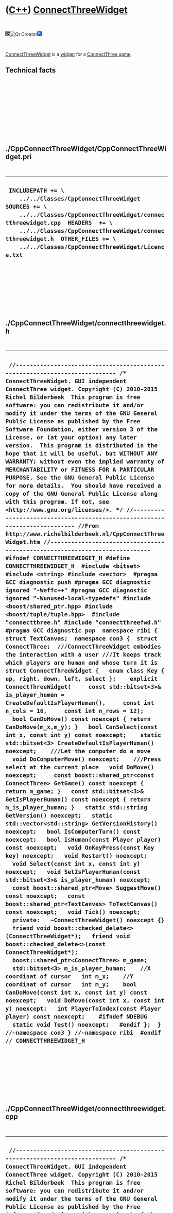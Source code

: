 



 

 

 

 

 

([C++](Cpp.md)) [ConnectThreeWidget](CppConnectThreeWidget.md)
================================================================

 

![STL](PicStl.png)![Qt
Creator](PicQtCreator.png)![Lubuntu](PicLubuntu.png)

 

[ConnectThreeWidget](CppConnectThreeWidget.md) is a
[widget](CppWidget.md) for a [ConnectThree game](GameConnectThree.md).

Technical facts
---------------

 

 

 

 

 

 

./CppConnectThreeWidget/CppConnectThreeWidget.pri
-------------------------------------------------

 

  --------------------------------------------------------------------------------------------------------------------------------------------------------------------------------------------------------------------------------------------------------------------------------------------
  ` INCLUDEPATH += \     ../../Classes/CppConnectThreeWidget  SOURCES += \     ../../Classes/CppConnectThreeWidget/connectthreewidget.cpp  HEADERS  += \     ../../Classes/CppConnectThreeWidget/connectthreewidget.h  OTHER_FILES += \     ../../Classes/CppConnectThreeWidget/Licence.txt`
  --------------------------------------------------------------------------------------------------------------------------------------------------------------------------------------------------------------------------------------------------------------------------------------------

 

 

 

 

 

./CppConnectThreeWidget/connectthreewidget.h
--------------------------------------------

 

  --------------------------------------------------------------------------------------------------------------------------------------------------------------------------------------------------------------------------------------------------------------------------------------------------------------------------------------------------------------------------------------------------------------------------------------------------------------------------------------------------------------------------------------------------------------------------------------------------------------------------------------------------------------------------------------------------------------------------------------------------------------------------------------------------------------------------------------------------------------------------------------------------------------------------------------------------------------------------------------------------------------------------------------------------------------------------------------------------------------------------------------------------------------------------------------------------------------------------------------------------------------------------------------------------------------------------------------------------------------------------------------------------------------------------------------------------------------------------------------------------------------------------------------------------------------------------------------------------------------------------------------------------------------------------------------------------------------------------------------------------------------------------------------------------------------------------------------------------------------------------------------------------------------------------------------------------------------------------------------------------------------------------------------------------------------------------------------------------------------------------------------------------------------------------------------------------------------------------------------------------------------------------------------------------------------------------------------------------------------------------------------------------------------------------------------------------------------------------------------------------------------------------------------------------------------------------------------------------------------------------------------------------------------------------------------------------------------------------------------------------------------------------------------------------------------------------------------------------------------------------------------------------------------------------------------------------------------------------------------------------------------------------------------------------------------------------------------------------------------------------------------------------------------------------------------------------------------------------------------------------------------------------------------------------------------------------------------------------------------------------------------------------------------------------------------------------------------------------------------------------------------------------------------------------------------------------------------------------------------------------------------------------------------------------
  ` //--------------------------------------------------------------------------- /* ConnectThreeWidget. GUI independent ConnectThree widget. Copyright (C) 2010-2015 Richel Bilderbeek  This program is free software: you can redistribute it and/or modify it under the terms of the GNU General Public License as published by the Free Software Foundation, either version 3 of the License, or (at your option) any later version.  This program is distributed in the hope that it will be useful, but WITHOUT ANY WARRANTY; without even the implied warranty of MERCHANTABILITY or FITNESS FOR A PARTICULAR PURPOSE. See the GNU General Public License for more details.  You should have received a copy of the GNU General Public License along with this program. If not, see <http://www.gnu.org/licenses/>. */ //--------------------------------------------------------------------------- //From http://www.richelbilderbeek.nl/CppConnectThreeWidget.htm //--------------------------------------------------------------------------- #ifndef CONNECTTHREEWIDGET_H #define CONNECTTHREEWIDGET_H  #include <bitset> #include <string> #include <vector>  #pragma GCC diagnostic push #pragma GCC diagnostic ignored "-Weffc++" #pragma GCC diagnostic ignored "-Wunused-local-typedefs" #include <boost/shared_ptr.hpp> #include <boost/tuple/tuple.hpp>  #include "connectthree.h" #include "connectthreefwd.h" #pragma GCC diagnostic pop  namespace ribi {  struct TextCanvas;  namespace con3 {  struct ConnectThree;  ///ConnectThreeWidget embodies the interaction with a user ///It keeps track which players are human and whose turn it is struct ConnectThreeWidget {   enum class Key { up, right, down, left, select };    explicit ConnectThreeWidget(     const std::bitset<3>& is_player_human = CreateDefaultIsPlayerHuman(),     const int n_cols = 16,     const int n_rows = 12);     bool CanDoMove() const noexcept { return CanDoMove(m_x,m_y); }   bool CanSelect(const int x, const int y) const noexcept;    static std::bitset<3> CreateDefaultIsPlayerHuman() noexcept;    ///Let the computer do a move   void DoComputerMove() noexcept;    ///Press select at the current place   void DoMove() noexcept;     const boost::shared_ptr<const ConnectThree> GetGame() const noexcept { return m_game; }   const std::bitset<3>& GetIsPlayerHuman() const noexcept { return m_is_player_human; }   static std::string GetVersion() noexcept;   static std::vector<std::string> GetVersionHistory() noexcept;   bool IsComputerTurn() const noexcept;   bool IsHuman(const Player player) const noexcept;   void OnKeyPress(const Key key) noexcept;   void Restart() noexcept;   void Select(const int x, const int y) noexcept;   void SetIsPlayerHuman(const std::bitset<3>& is_player_human) noexcept;   const boost::shared_ptr<Move> SuggestMove() const noexcept;   const boost::shared_ptr<TextCanvas> ToTextCanvas() const noexcept;   void Tick() noexcept;    private:   ~ConnectThreeWidget() noexcept {}   friend void boost::checked_delete<>(ConnectThreeWidget*);   friend void boost::checked_delete<>(const ConnectThreeWidget*);    boost::shared_ptr<ConnectThree> m_game;   std::bitset<3> m_is_player_human;    //X coordinat of cursor   int m_x;    //Y coordinat of cursor   int m_y;    bool CanDoMove(const int x, const int y) const noexcept;   void DoMove(const int x, const int y) noexcept;   int PlayerToIndex(const Player player) const noexcept;    #ifndef NDEBUG   static void Test() noexcept;   #endif };  } //~namespace con3 } //~namespace ribi  #endif // CONNECTTHREEWIDGET_H`
  --------------------------------------------------------------------------------------------------------------------------------------------------------------------------------------------------------------------------------------------------------------------------------------------------------------------------------------------------------------------------------------------------------------------------------------------------------------------------------------------------------------------------------------------------------------------------------------------------------------------------------------------------------------------------------------------------------------------------------------------------------------------------------------------------------------------------------------------------------------------------------------------------------------------------------------------------------------------------------------------------------------------------------------------------------------------------------------------------------------------------------------------------------------------------------------------------------------------------------------------------------------------------------------------------------------------------------------------------------------------------------------------------------------------------------------------------------------------------------------------------------------------------------------------------------------------------------------------------------------------------------------------------------------------------------------------------------------------------------------------------------------------------------------------------------------------------------------------------------------------------------------------------------------------------------------------------------------------------------------------------------------------------------------------------------------------------------------------------------------------------------------------------------------------------------------------------------------------------------------------------------------------------------------------------------------------------------------------------------------------------------------------------------------------------------------------------------------------------------------------------------------------------------------------------------------------------------------------------------------------------------------------------------------------------------------------------------------------------------------------------------------------------------------------------------------------------------------------------------------------------------------------------------------------------------------------------------------------------------------------------------------------------------------------------------------------------------------------------------------------------------------------------------------------------------------------------------------------------------------------------------------------------------------------------------------------------------------------------------------------------------------------------------------------------------------------------------------------------------------------------------------------------------------------------------------------------------------------------------------------------------------------------------------------------

 

 

 

 

 

./CppConnectThreeWidget/connectthreewidget.cpp
----------------------------------------------

 

  ---------------------------------------------------------------------------------------------------------------------------------------------------------------------------------------------------------------------------------------------------------------------------------------------------------------------------------------------------------------------------------------------------------------------------------------------------------------------------------------------------------------------------------------------------------------------------------------------------------------------------------------------------------------------------------------------------------------------------------------------------------------------------------------------------------------------------------------------------------------------------------------------------------------------------------------------------------------------------------------------------------------------------------------------------------------------------------------------------------------------------------------------------------------------------------------------------------------------------------------------------------------------------------------------------------------------------------------------------------------------------------------------------------------------------------------------------------------------------------------------------------------------------------------------------------------------------------------------------------------------------------------------------------------------------------------------------------------------------------------------------------------------------------------------------------------------------------------------------------------------------------------------------------------------------------------------------------------------------------------------------------------------------------------------------------------------------------------------------------------------------------------------------------------------------------------------------------------------------------------------------------------------------------------------------------------------------------------------------------------------------------------------------------------------------------------------------------------------------------------------------------------------------------------------------------------------------------------------------------------------------------------------------------------------------------------------------------------------------------------------------------------------------------------------------------------------------------------------------------------------------------------------------------------------------------------------------------------------------------------------------------------------------------------------------------------------------------------------------------------------------------------------------------------------------------------------------------------------------------------------------------------------------------------------------------------------------------------------------------------------------------------------------------------------------------------------------------------------------------------------------------------------------------------------------------------------------------------------------------------------------------------------------------------------------------------------------------------------------------------------------------------------------------------------------------------------------------------------------------------------------------------------------------------------------------------------------------------------------------------------------------------------------------------------------------------------------------------------------------------------------------------------------------------------------------------------------------------------------------------------------------------------------------------------------------------------------------------------------------------------------------------------------------------------------------------------------------------------------------------------------------------------------------------------------------------------------------------------------------------------------------------------------------------------------------------------------------------------------------------------------------------------------------------------------------------------------------------------------------------------------------------------------------------------------------------------------------------------------------------------------------------------------------------------------------------------------------------------------------------------------------------------------------------------------------------------------------------------------------------------------------------------------------------------------------------------------------------------------------------------------------------------------------------------------------------------------------------------------------------------------------------------------------------------------------------------------------------------------------------------------------------------------------------------------------------------------------------------------------------------------------------------------------------------------------------------------------------------------------------------------------------------------------------------------------------------------------------------------------------------------------------------------------------------------------------------------------------------------------------------------------------------------------------------------------------------------------------------------------------------------------------------------------------------------------------------------------------------------------------------------------------------------------------------------------------------------------------------------------------------------------------------------------------------------------------------------------------------------------------------------------------------------------------------------------------------------------------------------------------------------------------------------------------------------------------------------------------------------------------------------------------------------------------------------------------------------------------------------------------------------------------------------------------------------------------------------------------------------------------------------------------------------------------------------------------------------------------------------------------------------------------------------------------------------------------------------------------------------------------------------------------------------------------------------------------------------------------------------------------------------------------------------------------------------------------------------------------------------------------------------------------------------------------------------------------------------------------------------------------------------------------------------------------
  ` //--------------------------------------------------------------------------- /* ConnectThreeWidget. GUI independent ConnectThree widget. Copyright (C) 2010-2015 Richel Bilderbeek  This program is free software: you can redistribute it and/or modify it under the terms of the GNU General Public License as published by the Free Software Foundation, either version 3 of the License, or (at your option) any later version.  This program is distributed in the hope that it will be useful, but WITHOUT ANY WARRANTY; without even the implied warranty of MERCHANTABILITY or FITNESS FOR A PARTICULAR PURPOSE. See the GNU General Public License for more details.  You should have received a copy of the GNU General Public License along with this program. If not, see <http://www.gnu.org/licenses/>. */ //--------------------------------------------------------------------------- //From http://www.richelbilderbeek.nl/CppConnectThreeWidget.htm //--------------------------------------------------------------------------- #pragma GCC diagnostic push #pragma GCC diagnostic ignored "-Weffc++" #pragma GCC diagnostic ignored "-Wunused-local-typedefs" #include "connectthreewidget.h" #pragma GCC diagnostic pop  #include <cassert> #include <stdexcept>  #include "connectthree.h" #include "connectthreemove.h" #include "testtimer.h" #include "textcanvas.h" #include "trace.h"  ribi::con3::ConnectThreeWidget::ConnectThreeWidget(   const std::bitset<3>& is_player_human,   const int n_cols,   const int n_rows)   : m_game(new ConnectThree(n_cols,n_rows)),     m_is_player_human(is_player_human),     m_x{n_cols / 2},     m_y{n_rows / 2} {   #ifndef NDEBUG   Test();   #endif   assert(m_game);   assert(m_x >= 0);   assert(m_y >= 0);   assert(n_cols > 0);   assert(n_rows > 0);   assert(m_x < n_cols);   assert(m_y < n_rows);  }  bool ribi::con3::ConnectThreeWidget::CanDoMove(const int x,const int y) const noexcept {   return m_game->CanDoMove(x,y); }  bool ribi::con3::ConnectThreeWidget::CanSelect(const int x, const int y) const noexcept {   return        x >= 0 && x < GetGame()->GetCols()     && y >= 0 && y < GetGame()->GetRows()     && GetGame()->GetSquare(x,y) == Square::empty; }  std::bitset<3> ribi::con3::ConnectThreeWidget::CreateDefaultIsPlayerHuman() noexcept {   std::bitset<3> b;   b[0] = true;   b[1] = true;   b[2] = true;   return b; }  void ribi::con3::ConnectThreeWidget::DoComputerMove() noexcept {   const auto move = SuggestMove();   assert(CanDoMove(move->GetX(),move->GetY()));   DoMove(move->GetX(),move->GetY()); }  void ribi::con3::ConnectThreeWidget::DoMove() noexcept {   assert(CanDoMove());   assert(CanDoMove(m_x,m_y));   m_game->DoMove(m_x,m_y); }  void ribi::con3::ConnectThreeWidget::DoMove(const int x,const int y) noexcept {   assert(CanDoMove(x,y));   m_game->DoMove(x,y); }  std::string ribi::con3::ConnectThreeWidget::GetVersion() noexcept {   return "1.0"; }  std::vector<std::string> ribi::con3::ConnectThreeWidget::GetVersionHistory() noexcept {   return {     "2011-04-20: version 1.0: initial version"   }; }  bool ribi::con3::ConnectThreeWidget::IsComputerTurn() const noexcept {   assert(m_game);   return !IsHuman(m_game->GetActivePlayer()); }  bool ribi::con3::ConnectThreeWidget::IsHuman(const Player player) const noexcept {   const int player_index{PlayerToIndex(player)};   assert(player_index >= 0);   assert(player_index < static_cast<int>(m_is_player_human.size()));   return m_is_player_human[player_index]; }  void ribi::con3::ConnectThreeWidget::OnKeyPress(const Key key) noexcept {   assert(m_x >= 0);   assert(m_y >= 0);   assert(m_x < m_game->GetCols());   assert(m_y < m_game->GetRows());    switch (key)   {     case Key::up   : if (m_y > 0) --m_y; break;     case Key::right: if (m_x + 1 < m_game->GetCols()) ++m_x; break;     case Key::down : if (m_y + 1 < m_game->GetRows()) ++m_y; break;     case Key::left : if (m_x > 0) --m_x; break;     case Key::select:       if (m_game->CanDoMove(m_x,m_y)) { m_game->DoMove(m_x,m_y); }       break;   }    assert(m_x >= 0);   assert(m_y >= 0);   assert(m_x < m_game->GetCols());   assert(m_y < m_game->GetRows()); }  int ribi::con3::ConnectThreeWidget::PlayerToIndex(const Player player) const noexcept {   switch(player)   {     case Player::player1: return 0;     case Player::player2: return 1;     case Player::player3: return 2;     default:       assert(!"Should not get here");       throw std::logic_error("Unknown player");   } }  void ribi::con3::ConnectThreeWidget::Restart() noexcept {   assert(m_game);   m_game->Restart(); }  void ribi::con3::ConnectThreeWidget::Select(const int x, const int y) noexcept {   assert(CanSelect(x,y));   m_x = x;   m_y = y; }  void ribi::con3::ConnectThreeWidget::SetIsPlayerHuman(const std::bitset<3>& is_player_human) noexcept {   if (m_is_player_human != is_player_human)   {     //Only restart game if something changed     m_is_player_human = is_player_human;     Restart();   } }  const boost::shared_ptr<ribi::con3::Move> ribi::con3::ConnectThreeWidget::SuggestMove() const noexcept {   return m_game->SuggestMove(m_is_player_human); }  #ifndef NDEBUG void ribi::con3::ConnectThreeWidget::Test() noexcept {   {     static bool is_tested{false};     if (is_tested) return;     is_tested = true;   }   const TestTimer test_timer(__func__,__FILE__,1.0);   const boost::shared_ptr<ConnectThreeWidget> widget {     new ConnectThreeWidget   };   assert(widget->IsHuman(Player::player1));   assert(widget->IsHuman(Player::player2));   assert(widget->IsHuman(Player::player3));   assert(widget->GetGame()->GetCols() == 16);   assert(widget->GetGame()->GetRows() == 12);   while (widget->GetGame()->GetWinner() == Winner::no_winner)   {     switch ((std::rand() >> 4) % 5)     {       case 0: widget->OnKeyPress(Key::up); break;       case 1: widget->OnKeyPress(Key::right); break;       case 2: widget->OnKeyPress(Key::down); break;       case 3: widget->OnKeyPress(Key::left); break;       case 4: widget->OnKeyPress(Key::select); break;     }   } } #endif  ///Tick does either wait for a human to make his/her move ///or lets a computer do its move. Tick must be called by ///external timers like Wt::WTimer or QTimer. void ribi::con3::ConnectThreeWidget::Tick() noexcept {   if (IsComputerTurn())   {     const auto m = m_game->SuggestMove(m_is_player_human);     m_game->DoMove(m);   } }   const boost::shared_ptr<ribi::TextCanvas> ribi::con3::ConnectThreeWidget::ToTextCanvas() const noexcept {   assert(m_game);   const int n_cols { m_game->GetCols() };   const int n_rows { m_game->GetRows() };    const boost::shared_ptr<TextCanvas> canvas {     new TextCanvas(n_cols,n_rows)   };   for (int y=0; y!=n_rows; ++y)   {     for (int x=0; x!=n_cols; ++x)     {       char c = ' ';       assert(m_game->CanGetSquare(x,y));       switch (m_game->GetSquare(x,y))       {         case Square::empty  : c = '.'; break;         case Square::player1: c = 'O'; break;         case Square::player2: c = 'X'; break;         case Square::player3: c = 'A'; break;         default:           assert(!"Should not get here");       }       canvas->PutChar(x,y,c);     }   }    const char c = canvas->GetChar(m_x,m_y);   char d = ' ';   switch (c)   {     case ' ': d = '.'; break;     case '.': d = ' '; break;     case 'O': d = 'o'; break;     case 'X': d = 'x'; break;     case 'A': d = 'a'; break;     case 'o': d = 'O'; break;     case 'x': d = 'X'; break;     case 'a': d = 'A'; break;   }   canvas->PutChar(m_x,m_y,d);   return canvas; }`
  ---------------------------------------------------------------------------------------------------------------------------------------------------------------------------------------------------------------------------------------------------------------------------------------------------------------------------------------------------------------------------------------------------------------------------------------------------------------------------------------------------------------------------------------------------------------------------------------------------------------------------------------------------------------------------------------------------------------------------------------------------------------------------------------------------------------------------------------------------------------------------------------------------------------------------------------------------------------------------------------------------------------------------------------------------------------------------------------------------------------------------------------------------------------------------------------------------------------------------------------------------------------------------------------------------------------------------------------------------------------------------------------------------------------------------------------------------------------------------------------------------------------------------------------------------------------------------------------------------------------------------------------------------------------------------------------------------------------------------------------------------------------------------------------------------------------------------------------------------------------------------------------------------------------------------------------------------------------------------------------------------------------------------------------------------------------------------------------------------------------------------------------------------------------------------------------------------------------------------------------------------------------------------------------------------------------------------------------------------------------------------------------------------------------------------------------------------------------------------------------------------------------------------------------------------------------------------------------------------------------------------------------------------------------------------------------------------------------------------------------------------------------------------------------------------------------------------------------------------------------------------------------------------------------------------------------------------------------------------------------------------------------------------------------------------------------------------------------------------------------------------------------------------------------------------------------------------------------------------------------------------------------------------------------------------------------------------------------------------------------------------------------------------------------------------------------------------------------------------------------------------------------------------------------------------------------------------------------------------------------------------------------------------------------------------------------------------------------------------------------------------------------------------------------------------------------------------------------------------------------------------------------------------------------------------------------------------------------------------------------------------------------------------------------------------------------------------------------------------------------------------------------------------------------------------------------------------------------------------------------------------------------------------------------------------------------------------------------------------------------------------------------------------------------------------------------------------------------------------------------------------------------------------------------------------------------------------------------------------------------------------------------------------------------------------------------------------------------------------------------------------------------------------------------------------------------------------------------------------------------------------------------------------------------------------------------------------------------------------------------------------------------------------------------------------------------------------------------------------------------------------------------------------------------------------------------------------------------------------------------------------------------------------------------------------------------------------------------------------------------------------------------------------------------------------------------------------------------------------------------------------------------------------------------------------------------------------------------------------------------------------------------------------------------------------------------------------------------------------------------------------------------------------------------------------------------------------------------------------------------------------------------------------------------------------------------------------------------------------------------------------------------------------------------------------------------------------------------------------------------------------------------------------------------------------------------------------------------------------------------------------------------------------------------------------------------------------------------------------------------------------------------------------------------------------------------------------------------------------------------------------------------------------------------------------------------------------------------------------------------------------------------------------------------------------------------------------------------------------------------------------------------------------------------------------------------------------------------------------------------------------------------------------------------------------------------------------------------------------------------------------------------------------------------------------------------------------------------------------------------------------------------------------------------------------------------------------------------------------------------------------------------------------------------------------------------------------------------------------------------------------------------------------------------------------------------------------------------------------------------------------------------------------------------------------------------------------------------------------------------------------------------------------------------------------------------------------------------------------------------------------------------------------------------

 

 

 

 

 





 




This page has been created by the [tool](Tools.md)
[CodeToHtml](ToolCodeToHtml.md)
